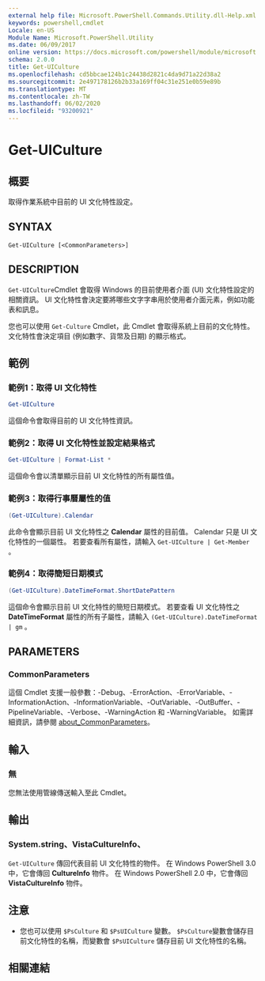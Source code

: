 ```yaml
---
external help file: Microsoft.PowerShell.Commands.Utility.dll-Help.xml
keywords: powershell,cmdlet
Locale: en-US
Module Name: Microsoft.PowerShell.Utility
ms.date: 06/09/2017
online version: https://docs.microsoft.com/powershell/module/microsoft.powershell.utility/get-uiculture?view=powershell-7&WT.mc_id=ps-gethelp
schema: 2.0.0
title: Get-UICulture
ms.openlocfilehash: cd5bbcae124b1c24438d2821c4da9d71a22d38a2
ms.sourcegitcommit: 2e497178126b2b33a169ff04c31e251e0b59e89b
ms.translationtype: MT
ms.contentlocale: zh-TW
ms.lasthandoff: 06/02/2020
ms.locfileid: "93200921"
---
```

# Get-UICulture

## 概要
取得作業系統中目前的 UI 文化特性設定。

## SYNTAX

```
Get-UICulture [<CommonParameters>]
```

## DESCRIPTION

`Get-UICulture`Cmdlet 會取得 Windows 的目前使用者介面 (UI) 文化特性設定的相關資訊。
UI 文化特性會決定要將哪些文字字串用於使用者介面元素，例如功能表和訊息。

您也可以使用 `Get-Culture` Cmdlet，此 Cmdlet 會取得系統上目前的文化特性。
文化特性會決定項目 (例如數字、貨幣及日期) 的顯示格式。

## 範例

### 範例1：取得 UI 文化特性

```powershell
Get-UICulture
```

這個命令會取得目前的 UI 文化特性資訊。

### 範例2：取得 UI 文化特性並設定結果格式

```powershell
Get-UICulture | Format-List *
```

這個命令會以清單顯示目前 UI 文化特性的所有屬性值。

### 範例3：取得行事曆屬性的值

```powershell
(Get-UICulture).Calendar
```

此命令會顯示目前 UI 文化特性之 **Calendar** 屬性的目前值。
Calendar 只是 UI 文化特性的一個屬性。
若要查看所有屬性，請輸入 `Get-UICulture | Get-Member` 。

### 範例4：取得簡短日期模式

```powershell
(Get-UICulture).DateTimeFormat.ShortDatePattern
```

這個命令會顯示目前 UI 文化特性的簡短日期模式。
若要查看 UI 文化特性之 **DateTimeFormat** 屬性的所有子屬性，請輸入 `(Get-UICulture).DateTimeFormat | gm` 。

## PARAMETERS

### CommonParameters

這個 Cmdlet 支援一般參數：-Debug、-ErrorAction、-ErrorVariable、-InformationAction、-InformationVariable、-OutVariable、-OutBuffer、-PipelineVariable、-Verbose、-WarningAction 和 -WarningVariable。 如需詳細資訊，請參閱 [about_CommonParameters](../Microsoft.PowerShell.Core/About/about_CommonParameters.md)。

## 輸入

### 無

您無法使用管線傳送輸入至此 Cmdlet。

## 輸出

### System.string、VistaCultureInfo、

`Get-UICulture` 傳回代表目前 UI 文化特性的物件。
在 Windows PowerShell 3.0 中，它會傳回 **CultureInfo** 物件。
在 Windows PowerShell 2.0 中，它會傳回 **VistaCultureInfo** 物件。

## 注意

- 您也可以使用 `$PsCulture` 和 `$PsUICulture` 變數。 `$PsCulture`變數會儲存目前文化特性的名稱，而變數會 `$PsUICulture` 儲存目前 UI 文化特性的名稱。

## 相關連結
